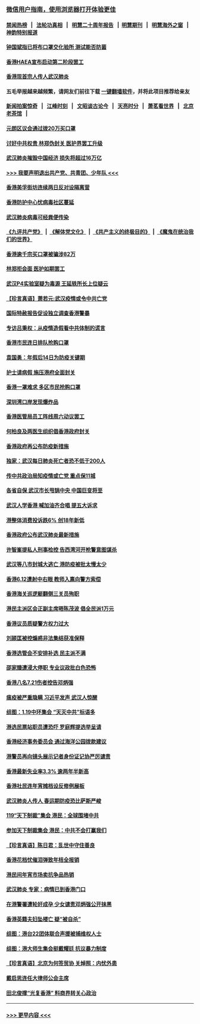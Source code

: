### [微信用户指南，使用浏览器打开体验更佳](https://github.com/gfw-breaker/banned-news1/blob/master/indexes/wechat-guide.md?t=0)
#### [禁闻热榜](热点新闻.md?t=0)  &nbsp;&nbsp;|&nbsp;&nbsp; [法轮功真相](https://github.com/gfw-breaker/truth/blob/master/README.md?t=0) &nbsp;&nbsp;|&nbsp;&nbsp; [明慧二十周年报告](https://github.com/gfw-breaker/mh-reports/blob/master/README.md?t=0) &nbsp;&nbsp;|&nbsp;&nbsp;[明慧期刊](https://github.com/gfw-breaker/mh-qikan) &nbsp;&nbsp;|&nbsp;&nbsp; [明慧海外之窗](https://github.com/gfw-breaker/mh-news/blob/master/README.md?t=0) &nbsp;&nbsp;|&nbsp;&nbsp; [神韵特别报道](https://github.com/gfw-breaker/mh-news/blob/master/shenyun.md?t=0)
#### [钟国斌指已将布口罩交化验所 测试能否防菌](../pages/nsc415/n11842783.md?t=02041644) 
#### [香港HAEA宣布启动第二阶段罢工](../pages/nsc415/n11842723.md?t=02041644) 
#### [香港现首宗人传人武汉肺炎](../pages/nsc415/n11842766.md?t=02041644) 
#### 五毛举报越来越频繁，请网友们前往下载 [一键翻墙软件](https://github.com/gfw-breaker/ssr-accounts)，并将此项目推荐给亲友
#### [新闻拍案惊奇](https://github.com/gfw-breaker/banned-news1/blob/master/pages/link4.md) &nbsp;&nbsp;|&nbsp;&nbsp; [江峰时刻](https://github.com/gfw-breaker/banned-news1/blob/master/pages/link4.md) &nbsp;&nbsp;|&nbsp;&nbsp; [文昭谈古论今](https://github.com/gfw-breaker/banned-news1/blob/master/pages/link4.md) &nbsp;&nbsp;|&nbsp;&nbsp; [天亮时分](https://github.com/gfw-breaker/banned-news1/blob/master/pages/link4.md) &nbsp;&nbsp;|&nbsp;&nbsp; [萧茗看世界](https://github.com/gfw-breaker/banned-news1/blob/master/pages/link4.md) &nbsp;&nbsp;|&nbsp;&nbsp; [北京老茶馆](https://github.com/gfw-breaker/banned-news1/blob/master/pages/link4.md) &nbsp;&nbsp;|&nbsp;&nbsp; 
#### [元朗区议会通过拨20万买口罩](../pages/nsc415/n11842754.md?t=02041644) 
#### [讨好中共权贵 林郑伪封关 医护界罢工升级](../pages/nsc415/n11842359.md?t=02041644) 
#### [武汉肺炎摧毁中国经济 损失将超过16万亿](../pages/nsc415/n11839723.md?t=02041644) 
#### [>>> 我要声明退出共产党、共青团、少年队 <<<](https://github.com/begood0513/goodnews/blob/master/quit/letter.md) 
#### [香港美孚街坊连续两日反对设隔离营](../pages/nsc415/n11839962.md?t=02041644) 
#### [香港防护中心忧病毒社区蔓延](../pages/nsc415/n11839933.md?t=02041644) 
#### [武汉肺炎病毒可经粪便传染](../pages/nsc415/n11839939.md?t=02041644) 
#### [《九评共产党》](https://github.com/begood0513/9ping.md/blob/master/README.md) &nbsp;|&nbsp; [《解体党文化》](../../../../jtdwh.md/blob/master/README.md)  &nbsp;|&nbsp; [《共产主义的终极目的》](../../../../gczydzjmd.md/blob/master/README.md) &nbsp;|&nbsp; [《魔鬼在统治我们的世界》](../../../../mgztzwmdsj.md/blob/master/README.md) 
#### [香港逾千宗买口罩被骗涉82万](../pages/nsc415/n11839914.md?t=02041644) 
#### [林郑拒会面 医护如期罢工](../pages/nsc415/n11839892.md?t=02041644) 
#### [武汉P4实验室疑为毒源 王延轶所长上位疑云](../pages/nsc415/n11835543.md?t=02041644) 
#### [【珍言真语】萧若元:武汉疫情或令中共亡党](../pages/nsc415/n11829394.md?t=02041644) 
#### [国际特赦报告促设独立调查香港警暴](../pages/nsc415/n11833845.md?t=02041644) 
#### [专访吕秉权：从疫情造假看中共体制的谎言](../pages/nsc415/n11833813.md?t=02041644) 
#### [香港市民连日排队抢购口罩](../pages/nsc415/n11833794.md?t=02041644) 
#### [袁国勇：年假后14日为防疫关键期](../pages/nsc415/n11831088.md?t=02041644) 
#### [护士请病假 施压港府全面封关](../pages/nsc415/n11831030.md?t=02041644) 
#### [香港一罩难求 多区市民抢购口罩](../pages/nsc415/n11831002.md?t=02041644) 
#### [深圳湾口岸发现爆炸品](../pages/nsc415/n11828802.md?t=02041644) 
#### [香港医管局员工阵线周六动议罢工](../pages/nsc415/n11828762.md?t=02041644) 
#### [何柏良及两医生组织倡香港政府封关](../pages/nsc415/n11828749.md?t=02041644) 
#### [香港政府再公布防疫新措施](../pages/nsc415/n11828716.md?t=02041644) 
#### [独家：武汉每日肺炎死亡者恐不低于200人](../pages/nsc415/n11828240.md?t=02041644) 
#### [传中共政治局知疫情或亡党 重点保11城](../pages/nsc415/n11828145.md?t=02041644) 
#### [各省自保 武汉市长甩锅中央 中国巨变将至](../pages/nsc415/n11828021.md?t=02041644) 
#### [武汉人学香港 喊加油齐合唱 提五大诉求](../pages/nsc415/n11827046.md?t=02041644) 
#### [港整体消费投诉跌6% 创18年新低](../pages/nsc415/n11817280.md?t=02041644) 
#### [香港政府公布武汉肺炎最新措施](../pages/nsc415/n11817152.md?t=02041644) 
#### [许智峯提私人刑事检控 告西湾河开枪警意图谋杀](../pages/nsc415/n11817132.md?t=02041644) 
#### [武汉等八市封城大逃亡 港防疫被批太慢太少](../pages/nsc415/n11817058.md?t=02041644) 
#### [香港6.12遭射中右眼 教师入禀向警方索偿](../pages/nsc415/n11814678.md?t=02041644) 
#### [香港海关巡逻艇翻侧三关员殉职](../pages/nsc415/n11814604.md?t=02041644) 
#### [港民主派区会正副主席晤陈茂波 倡全民派1万元](../pages/nsc415/n11814582.md?t=02041644) 
#### [香港议员质疑警方权力过大](../pages/nsc415/n11814560.md?t=02041644) 
#### [刘颕匡被控煽惑非法集结获准保释](../pages/nsc415/n11811727.md?t=02041644) 
#### [香港选管会不安排补选 民主派不满](../pages/nsc415/n11811691.md?t=02041644) 
#### [邵家臻遭浸大停职 专业议政批白色恐怖](../pages/nsc415/n11811670.md?t=02041644) 
#### [香港八名7.21伤者控告邓炳强](../pages/nsc415/n11811623.md?t=02041644) 
#### [瘟疫被严重隐瞒 习近平发声 武汉人惊醒](../pages/nsc415/n11811186.md?t=02041644) 
#### [组图：1.19中环集会 “天灭中共”标语多](../pages/nsc415/n11809514.md?t=02041644) 
#### [港选民票站职员遭恐吓 罗庭辉提选举呈请](../pages/nsc415/n11808914.md?t=02041644) 
#### [香港经济事务委员会 通过海洋公园拨款建议](../pages/nsc415/n11808906.md?t=02041644) 
#### [港警员再向镜头展示记者身份证记协严厉谴责](../pages/nsc415/n11808888.md?t=02041644) 
#### [香港最新失业率3.3% 逾两年半新高](../pages/nsc415/n11808887.md?t=02041644) 
#### [香港社民连年宵摊档设反修例展板](../pages/nsc415/n11808857.md?t=02041644) 
#### [武汉肺炎人传人 春运期防疫恐比萨斯严峻](../pages/nsc415/n11808739.md?t=02041644) 
#### [119“天下制裁”集会 港民：全球围堵中共](../pages/nsc415/n11806318.md?t=02041644) 
#### [参加天下制裁集会 港民：中共不会打赢我们](../pages/nsc415/n11806596.md?t=02041644) 
#### [【珍言真语】陈日君：乱世中守住善良](../pages/nsc415/n11806247.md?t=02041644) 
#### [香港花档忧催泪弹致年桔全报销](../pages/nsc415/n11806130.md?t=02041644) 
#### [港民间年宵市场卖抗争品热销](../pages/nsc415/n11806073.md?t=02041644) 
#### [武汉肺炎 专家：病情已到香港门口](../pages/nsc415/n11806020.md?t=02041644) 
#### [在港警署遭轮奸成孕 少女谴责邓炳强公开抹黑](../pages/nsc415/n11805981.md?t=02041644) 
#### [香港英籍夫妇坠楼亡 疑“被自杀”](../pages/nsc415/n11805937.md?t=02041644) 
#### [组图：港台22团体联合声援被捕维权人士](../pages/nsc415/n11801834.md?t=02041644) 
#### [组图：港大师生集会挺戴耀廷 抗议暴力制度](../pages/nsc415/n11799298.md?t=02041644) 
#### [【珍言真语】北京为何签贸协 关焯照：内忧外患](../pages/nsc415/n11799790.md?t=02041644) 
#### [戴启思连任大律师公会主席](../pages/nsc415/n11799306.md?t=02041644) 
#### [田北俊撑“光复香港” 料商界转关心政治](../pages/nsc415/n11799287.md?t=02041644) 

----
#### [ >>> 更早内容 <<< ](../indexes/nsc415-earlier.md)
